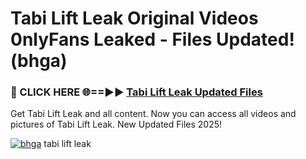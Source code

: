 # Tabi Lift Leak Original Videos 0nlyFans Leaked - Files Updated! (bhga)

<h3>🔴 CLICK HERE 🌐==►► <a href="https://tinyurl.com/3hn5wdd3" rel="nofollow">Tabi Lift Leak Updated Files</a></h3>

Get Tabi Lift Leak and all content. Now you can access all videos and pictures of Tabi Lift Leak. New Updated Files 2025!

[![bhga](https://i.imgur.com/4HnBqBT.gif)](https://tinyurl.com/3hn5wdd3)
tabi lift leak